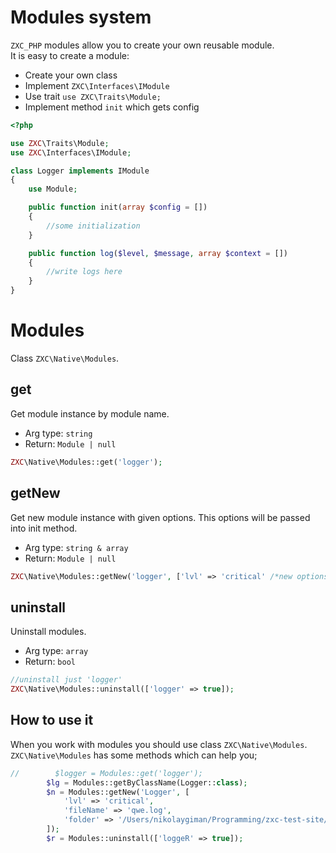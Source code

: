 # Modules system

`ZXC_PHP` modules allow you to create your own reusable module.  
It is easy to create a module:
- Create your own class
- Implement `ZXC\Interfaces\IModule`
- Use trait `use ZXC\Traits\Module;`
- Implement method `init` which gets config

```php
<?php

use ZXC\Traits\Module;
use ZXC\Interfaces\IModule;

class Logger implements IModule
{
    use Module;

    public function init(array $config = [])
    {
        //some initialization
    }

    public function log($level, $message, array $context = [])
    {
        //write logs here
    }
}
```
# Modules
Class `ZXC\Native\Modules`.  

## get
Get module instance by module name.
- Arg type: `string`
- Return: `Module | null`
```php
ZXC\Native\Modules::get('logger');
```

## getNew
Get new module instance with given options. This options will be passed into init method.
- Arg type: `string & array`
- Return: `Module | null`
```php
ZXC\Native\Modules::getNew('logger', ['lvl' => 'critical' /*new options here*/]);
```

## uninstall
Uninstall modules.
- Arg type: `array`
- Return: `bool`
```php
//uninstall just 'logger'
ZXC\Native\Modules::uninstall(['logger' => true]);
```

## How to use it
When you work with modules you should use class `ZXC\Native\Modules`. 
`ZXC\Native\Modules` has some methods which can help you;
```php
//        $logger = Modules::get('logger');
        $lg = Modules::getByClassName(Logger::class);
        $n = Modules::getNew('Logger', [
            'lvl' => 'critical',
            'fileName' => 'qwe.log',
            'folder' => '/Users/nikolaygiman/Programming/zxc-test-site/log'
        ]);
        $r = Modules::uninstall(['loggeR' => true]);
```
